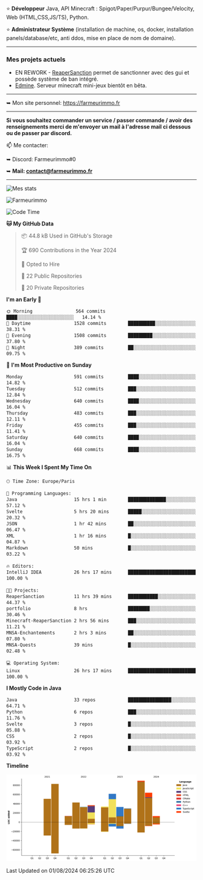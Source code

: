 ⭐ **Développeur** Java, API Minecraft : Spigot/Paper/Purpur/Bungee/Velocity, Web (HTML,CSS,JS/TS), Python.

⭐ **Administrateur Système** (installation de machine, os, docker, installation panels/database/etc, anti ddos, mise en place de nom de domaine).

---

### Mes projets actuels
- EN REWORK - [ReaperSanction](https://www.spigotmc.org/resources/reapersanction.89580/) permet de sanctionner avec des gui et possède système de ban intégré.
- [Edmine](https://edmine.net). Serveur minecraft mini-jeux bientôt en bêta.

---

➥ Mon site personnel: https://farmeurimmo.fr

---

**Si vous souhaitez commander un service / passer commande / avoir des renseignements merci de m'envoyer un mail à l'adresse mail ci dessous ou de passer par discord.**

📫 Me contacter:
 
   ➥ Discord: Farmeurimmo#0
   
   ➥ **Mail: contact@farmeurimmo.fr**

---

![Mes stats](https://github-readme-stats.farmeurimmo.fr/api?username=Farmeurimmo&count_private=true&show_icons=true&theme=radical)

<img src="https://komarev.com/ghpvc/?username=Farmeurimmo" alt="Farmeurimmo" />

<!--START_SECTION:waka-->
![Code Time](http://img.shields.io/badge/Code%20Time-1%2C455%20hrs%2040%20mins-blue)

**🐱 My GitHub Data** 

> 📦 44.8 kB Used in GitHub's Storage 
 > 
> 🏆 690 Contributions in the Year 2024
 > 
> 💼 Opted to Hire
 > 
> 📜 22 Public Repositories 
 > 
> 🔑 20 Private Repositories 
 > 
**I'm an Early 🐤** 

```text
🌞 Morning                564 commits         ████░░░░░░░░░░░░░░░░░░░░░   14.14 % 
🌆 Daytime                1528 commits        ██████████░░░░░░░░░░░░░░░   38.31 % 
🌃 Evening                1508 commits        █████████░░░░░░░░░░░░░░░░   37.80 % 
🌙 Night                  389 commits         ██░░░░░░░░░░░░░░░░░░░░░░░   09.75 % 
```
📅 **I'm Most Productive on Sunday** 

```text
Monday                   591 commits         ████░░░░░░░░░░░░░░░░░░░░░   14.82 % 
Tuesday                  512 commits         ███░░░░░░░░░░░░░░░░░░░░░░   12.84 % 
Wednesday                640 commits         ████░░░░░░░░░░░░░░░░░░░░░   16.04 % 
Thursday                 483 commits         ███░░░░░░░░░░░░░░░░░░░░░░   12.11 % 
Friday                   455 commits         ███░░░░░░░░░░░░░░░░░░░░░░   11.41 % 
Saturday                 640 commits         ████░░░░░░░░░░░░░░░░░░░░░   16.04 % 
Sunday                   668 commits         ████░░░░░░░░░░░░░░░░░░░░░   16.75 % 
```


📊 **This Week I Spent My Time On** 

```text
🕑︎ Time Zone: Europe/Paris

💬 Programming Languages: 
Java                     15 hrs 1 min        ██████████████░░░░░░░░░░░   57.12 % 
Svelte                   5 hrs 20 mins       █████░░░░░░░░░░░░░░░░░░░░   20.32 % 
JSON                     1 hr 42 mins        ██░░░░░░░░░░░░░░░░░░░░░░░   06.47 % 
XML                      1 hr 16 mins        █░░░░░░░░░░░░░░░░░░░░░░░░   04.87 % 
Markdown                 50 mins             █░░░░░░░░░░░░░░░░░░░░░░░░   03.22 % 

🔥 Editors: 
IntelliJ IDEA            26 hrs 17 mins      █████████████████████████   100.00 % 

🐱‍💻 Projects: 
ReaperSanction           11 hrs 39 mins      ███████████░░░░░░░░░░░░░░   44.37 % 
portfolio                8 hrs               ████████░░░░░░░░░░░░░░░░░   30.46 % 
Minecraft-ReaperSanction 2 hrs 56 mins       ███░░░░░░░░░░░░░░░░░░░░░░   11.21 % 
MNSA-Enchantements       2 hrs 3 mins        ██░░░░░░░░░░░░░░░░░░░░░░░   07.80 % 
MNSA-Quests              39 mins             █░░░░░░░░░░░░░░░░░░░░░░░░   02.48 % 

💻 Operating System: 
Linux                    26 hrs 17 mins      █████████████████████████   100.00 % 
```

**I Mostly Code in Java** 

```text
Java                     33 repos            ████████████████░░░░░░░░░   64.71 % 
Python                   6 repos             ███░░░░░░░░░░░░░░░░░░░░░░   11.76 % 
Svelte                   3 repos             █░░░░░░░░░░░░░░░░░░░░░░░░   05.88 % 
CSS                      2 repos             █░░░░░░░░░░░░░░░░░░░░░░░░   03.92 % 
TypeScript               2 repos             █░░░░░░░░░░░░░░░░░░░░░░░░   03.92 % 
```



**Timeline**

![Lines of Code chart](https://raw.githubusercontent.com/Farmeurimmo/Farmeurimmo/main/assets/bar_graph.png)


 Last Updated on 01/08/2024 06:25:26 UTC
<!--END_SECTION:waka-->

